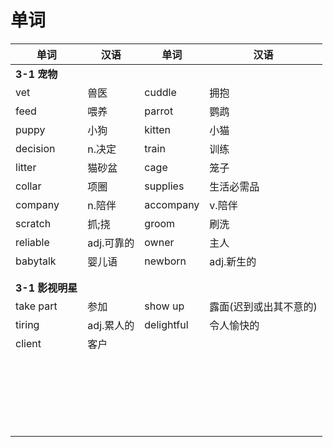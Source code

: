 # 单词

| 单词             | 汉语       | 单词       | 汉语                   |
| ---------------- | ---------- | ---------- | ---------------------- |
| **3-1 宠物**     |            |            |                        |
| vet              | 兽医       | cuddle     | 拥抱                   |
| feed             | 喂养       | parrot     | 鹦鹉                   |
| puppy            | 小狗       | kitten     | 小猫                   |
| decision         | n.决定     | train      | 训练                   |
| litter           | 猫砂盆     | cage       | 笼子                   |
| collar           | 项圈       | supplies   | 生活必需品             |
| company          | n.陪伴     | accompany  | v.陪伴                 |
| scratch          | 抓;挠      | groom      | 刷洗                   |
| reliable         | adj.可靠的 | owner      | 主人                   |
| babytalk         | 婴儿语     | newborn    | adj.新生的             |
|                  |            |            |                        |
|                  |            |            |                        |
| **3-1 影视明星** |            |            |                        |
| take part        | 参加       | show up    | 露面(迟到或出其不意的) |
| tiring           | adj.累人的 | delightful | 令人愉快的             |
| client           | 客户       |            |                        |
|                  |            |            |                        |
|                  |            |            |                        |
|                  |            |            |                        |
|                  |            |            |                        |
|                  |            |            |                        |
|                  |            |            |                        |
|                  |            |            |                        |
|                  |            |            |                        |
|                  |            |            |                        |
|                  |            |            |                        |
|                  |            |            |                        |
|                  |            |            |                        |
|                  |            |            |                        |
|                  |            |            |                        |
|                  |            |            |                        |
|                  |            |            |                        |
|                  |            |            |                        |
|                  |            |            |                        |
|                  |            |            |                        |
|                  |            |            |                        |
|                  |            |            |                        |
|                  |            |            |                        |
